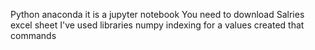 Python anaconda
it is a jupyter notebook
You need to download Salries excel sheet
I've used libraries numpy 
indexing for a values
created that commands

